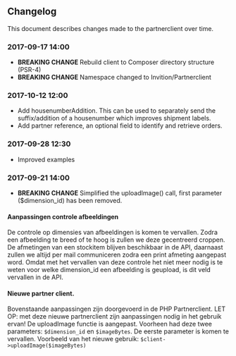 ## Changelog
This document describes changes made to the partnerclient over time.

### 2017-09-17 14:00

- **BREAKING CHANGE** Rebuild client to Composer directory structure (PSR-4)
- **BREAKING CHANGE** Namespace changed to Invition/Partnerclient

### 2017-10-12 12:00

- Add housenumberAddition. This can be used to separately send the suffix/addition of a housenumber which improves shipment labels.
- Add partner reference, an optional field to identify and retrieve orders.

### 2017-09-28 12:30

- Improved examples

### 2017-09-21 14:00

- **BREAKING CHANGE** Simplified the uploadImage() call, first parameter ($dimension_id) has been removed.

#### Aanpassingen controle afbeeldingen

De controle op dimensies van afbeeldingen is komen te vervallen. Zodra een afbeelding te breed of te hoog is zullen we deze gecentreerd croppen.
De afmetingen van een stockitem blijven beschikbaar in de API, daarnaast zullen we altijd per mail communiceren zodra een print afmeting aangepast word. Omdat met het vervallen van deze controle het niet meer nodig is te weten voor welke dimension_id een afbeelding is geupload, is dit veld vervallen in de API.

#### Nieuwe partner client.

Bovenstaande aanpassingen zijn doorgevoerd in de PHP Partnerclient.
LET OP: met deze nieuwe partnerclient zijn aanpassingen nodig in het gebruik ervan!
De uploadImage functie is aangepast. Voorheen had deze twee parameters: `$dimension_id` en `$imageBytes`. De eerste parameter is komen te vervallen. Voorbeeld van het nieuwe gebruik:
`$client->uploadImage($imageBytes)`
